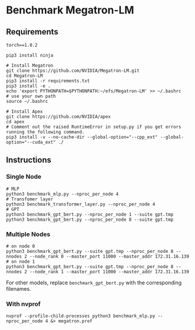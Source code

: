 # Benchmark Megatron-LM

## Requirements
```
torch==1.8.2
```

```
pip3 install ninja

# Install Megatron
git clone https://github.com/NVIDIA/Megatron-LM.git
cd Megatron-LM
pip3 install -r requirements.txt
pip3 install -e .
echo 'export PYTHONPATH=$PYTHONPATH:~/efs/Megatron-LM' >> ~/.bashrc   # use your own path
source ~/.bashrc

# Install Apex
git clone https://github.com/NVIDIA/apex
cd apex
# Comment out the raised RuntimeError in setup.py if you get errors running the following command.
pip3 install -v --no-cache-dir --global-option="--cpp_ext" --global-option="--cuda_ext" ./
```

## Instructions
### Single Node
```
# MLP
python3 benchmark_mlp.py --nproc_per_node 4
# Transfomer layer
python3 benchmark_transformer_layer.py --nproc_per_node 4
# GPT
python3 benchmark_gpt_bert.py --nproc_per_node 1 --suite gpt.tmp
python3 benchmark_gpt_bert.py --nproc_per_node 8 --suite gpt.tmp
```

### Multiple Nodes
```
# on node 0
python3 benchmark_gpt_bert.py --suite gpt.tmp --nproc_per_node 8 --nnodes 2 --node_rank 0 --master_port 11000 --master_addr 172.31.16.139
# on node 1
python3 benchmark_gpt_bert.py --suite gpt.tmp --nproc_per_node 8 --nnodes 2 --node_rank 1 --master_port 11000 --master_addr 172.31.16.139
```

For other models, replace `benchmark_gpt_bert.py` with the corresponding filenames.

### With nvprof
```
nvprof --profile-child-processes python3 benchmark_mlp.py --nproc_per_node 4 &> megatron.prof
```
